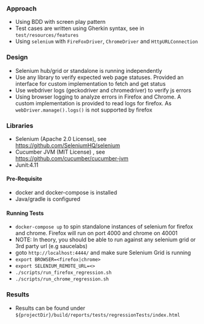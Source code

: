 
### Approach
- Using BDD with screen play pattern
- Test cases are written using Gherkin syntax, see in `test/resources/features`
- Using `selenium` with `FireFoxDriver`, `ChromeDriver` and `HttpURLConnection`

### Design
- Selenium hub/grid or standalone is running independently
- Use any library to verify expected web page statuses. Provided an interface for custom implementation to fetch and get status
- Use webdriver logs (geckodriver and chromedriver) to verify js errors 
- Using browser logging to analyze errors in Firefox and Chrome. A custom implementation is provided to read logs for firefox. As `webDriver.manage().logs()`
  is not supported by firefox
   
### Libraries
- Selenium (Apache 2.0 License), see https://github.com/SeleniumHQ/selenium
- Cucumber JVM (MIT License) , see https://github.com/cucumber/cucumber-jvm
- Junit:4.11

#### Pre-Requisite
- docker and docker-compose is installed
- Java/gradle is configured

#### Running Tests  
- `docker-compose up`  to spin standalone instances of selenium for firefox and chrome. Firefox will run on port 4000 and chrome on 40001
- NOTE: In theory, you should be able to run against any selenium grid or 3rd party url (e.g saucelabs)
- goto `http://localhost:4444/` and make sure Selenium Grid is running  
- `export BROWSER=<firefox|chrome>`
- `export SELENIUM_REMOTE_URL=<>`
- `./scripts/run_firefox_regression.sh`  
- `./scripts/run_chrome_regression.sh`  

### Results
- Results can be found under `${projectDir}/build/reports/tests/regressionTests/index.html`
